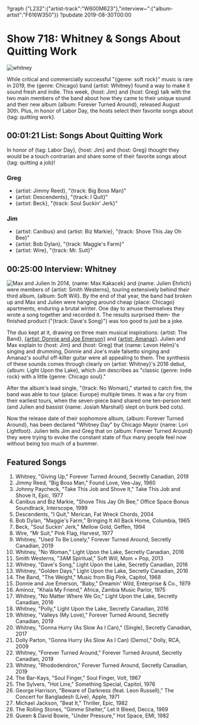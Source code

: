?graph {"L232":{"artist-track":"W600M623"},"interview~":{"album-artist":"F616W350"}}
?pubdate 2019-08-30T00:00

# Show 718: Whitney & Songs About Quitting Work
![whitney](https://sound-images.s3.amazonaws.com/images/2019/whitney.jpg)

While critical and commercially successful "{genre: soft rock}" music is rare in 2019, the {genre: Chicago} band {artist: Whitney} found a way to make it sound fresh and indie. This week, {host: Jim} and {host: Greg} talk with the two main members of the band about how they came to their unique sound and their new album {album: Forever Turned Around}, released August 30th. Plus, in honor of Labor Day, the hosts select their favorite songs about {tag: quitting work}.


## 00:01:21 List: Songs About Quitting Work
In honor of {tag: Labor Day}, {host: Jim} and {host: Greg} thought they would be a touch contrarian and share some of their favorite songs about {tag: quitting a job}!

### Greg
- {artist: Jimmy Reed}, "{track: Big Boss Man}"
- {artist: Descendents}, "{track: I Quit}"
- {artist: Beck}, "{track: Soul Suckin' Jerk}"

### Jim
- {artist: Canibus} and {artist: Biz Markie}, "{track: Shove This Jay Oh Bee}"
- {artist: Bob Dylan}, "{track: Maggie's Farm}"
- {artist: Wire}, "{track: Mr. Suit}"


## 00:25:00 Interview: Whitney
![Max and Julien](https://sound-images.s3.amazonaws.com/images/2019/whitneyboth.jpg)
In 2014, {name: Max Kakacek} and {name: Julien Ehrlich} were members of {artist: Smith Westerns}, touring extensively behind their third album, {album: Soft Will}. By the end of that year, the band had broken up and Max and Julien were hanging around cheap {place: Chicago} apartments, enduring a brutal winter. One day to amuse themselves they wrote a song together and recorded it. The results surprised them- the finished product ("{track: Dave's Song}") was too good to just be a joke. 

The duo kept at it, drawing on three main musical inspirations: {artist: The Band}, [{artist: Donnie and Joe Emerson}](https://vimeo.com/39424998) and [{artist: Amanaz}](https://www.okayafrica.com/zambia-music-zamrock-top-songs/). Julien and Max explain to {host: Jim} and {host: Greg} that {name: Levon Helm}'s singing and drumming, Donnie and Joe's male falsetto singing and Amanaz's soulful off-kilter guitar were all appealing to them. The synthesis of these sounds comes through clearly on {artist: Whitney}'s 2016 debut, {album: Light Upon the Lake}, which Jim describes as "classic {genre: indie rock} with a little {genre: Chicago soul}."

After the album's lead single, "{track: No Woman}," started to catch fire, the band was able to tour {place: Europe} multiple times. It was a far cry from their earliest tours, when the seven-piece band shared one ten-person tent (and Julien and bassist {name: Josiah Marshall} slept on bunk bed cots). 

Now the release date of their sophomore album, {album: Forever Turned Around}, has been declared "Whitney Day" by Chicago Mayor {name: Lori Lightfoot}. Julien tells Jim and Greg that on {album: Forever Turned Around} they were trying to evoke the constant state of flux many people feel now without being too much of a bummer. 



## Featured Songs

1. Whitney, "Giving Up," Forever Turned Around, Secretly Canadian, 2019
1. Jimmy Reed, "Big Boss Man," Found Love, Vee-Jay, 1960
1. Johnny Paycheck, "Take This Job and Shove It," Take This Job and Shove It, Epic, 1977
1. Canibus and Biz Markie, "Shove This Jay Oh Bee," Office Space Bonus Soundtrack, Interscope, 1999
1. Descendents, "I Quit," Merican, Fat Wreck Chords, 2004
1. Bob Dylan, "Maggie's Farm," Bringing It All Back Home, Columbia, 1965
1. Beck, "Soul Suckin' Jerk," Mellow Gold, Geffen, 1994
1. Wire, "Mr Suit," Pink Flag, Harvest, 1977
1. Whitney, "Used To Be Lonely," Forever Turned Around, Secretly Canadian, 2019
1. Whitney, "No Woman," Light Upon the Lake, Secretly Canadian, 2016
1. Smith Westerns, "3AM Spiritual," Soft Will, Mom + Pop, 2013
1. Whitney, "Dave's Song," Light Upon the Lake, Secretly Canadian, 2016
1. Whitney, "Golden Days," Light Upon the Lake, Secretly Canadian, 2016
1. The Band, "The Weight," Music from Big Pink, Capitol, 1968
1. Donnie and Joe Emerson, "Baby," Dreamin' Wild, Enterprise & Co., 1979
1. Aminoz, "Khala My Friend," Africa, Zambia Music Parlor, 1975
1. Whitney, "No Matter Where We Go," Light Upon the Lake, Secretly Canadian, 2016
1. Whitney, "Polly," Light Upon the Lake, Secretly Canadian, 2016
1. Whitney, "Valleys (My Love)," Forever Turned Around, Secretly Canadian, 2019
1. Whitney, "Gonna Hurry (As Slow As I Can)," (Single), Secretly Canadian, 2017
1. Dolly Parton, "Gonna Hurry (As Slow As I Can) (Demo)," Dolly, RCA, 2009
1. Whitney, "Forever Turned Around," Forever Turned Around, Secretly Canadian, 2019
1. Whitney, "Rhododendron," Forever Turned Around, Secretly Canadian, 2019
1. The Bar-Kays, "Soul Finger," Soul Finger, Volt, 1967
1. The Sylvers, "Hot Line," Something Special, Capitol, 1976
1. George Harrison, "Beware of Darkness (feat. Leon Russell)," The Concert for Bangladesh (Live), Apple, 1971
1. Michael Jackson, "Beat It," Thriller, Epic, 1982
1. The Rolling Stones, "Gimme Shelter," Let It Bleed, Decca, 1969
1. Queen & David Bowie, "Under Pressure," Hot Space, EMI, 1982